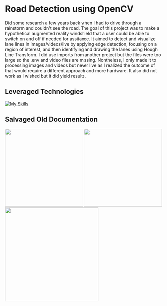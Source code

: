 # Road Detection using OpenCV
Did some research a few years back when I had to drive through a rainstorm and couldn't see the road. The goal of this project was to make a hypothetical augmented reality windshield that a user could be able to switch on and off if needed for assitance. It aimed to detect and visualize lane lines in images/videos/live by applying edge detection, focusing on a region of interest, and then identifying and drawing the lanes using Hough Line Transform. I did use imports from another project but the files were too large so the .env and video files are missing. Nontheless, I only made it to processing images and videos but never live as I realized the outcome of that would require a different approach and more hardware. It also did not work as I wished but it did yield results.

## Leveraged Technologies
[![My Skills](https://skillicons.dev/icons?i=py,opencv)](https://skillicons.dev)

## Salvaged Old Documentation

<img width="250" src="https://github.com/user-attachments/assets/e878b9ac-6aa4-424f-b80b-7f32c6c3245c"> 
<img width="250" src="https://github.com/user-attachments/assets/f7fd7504-730b-409f-a825-1b6afac862a9"> 
<img width="300" src="https://github.com/user-attachments/assets/47eee6dd-d5f7-4237-9415-e411f81fadf7">
